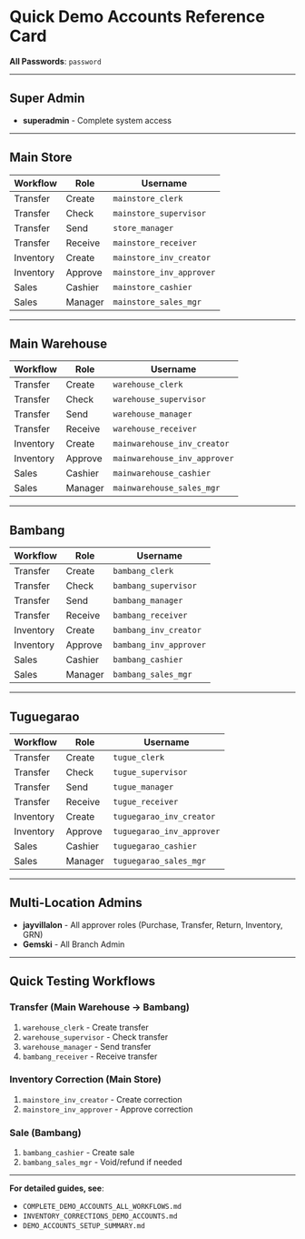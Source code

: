# Quick Demo Accounts Reference Card

**All Passwords**: `password`

---

## Super Admin
- **superadmin** - Complete system access

---

## Main Store

| Workflow | Role | Username |
|----------|------|----------|
| Transfer | Create | `mainstore_clerk` |
| Transfer | Check | `mainstore_supervisor` |
| Transfer | Send | `store_manager` |
| Transfer | Receive | `mainstore_receiver` |
| Inventory | Create | `mainstore_inv_creator` |
| Inventory | Approve | `mainstore_inv_approver` |
| Sales | Cashier | `mainstore_cashier` |
| Sales | Manager | `mainstore_sales_mgr` |

---

## Main Warehouse

| Workflow | Role | Username |
|----------|------|----------|
| Transfer | Create | `warehouse_clerk` |
| Transfer | Check | `warehouse_supervisor` |
| Transfer | Send | `warehouse_manager` |
| Transfer | Receive | `warehouse_receiver` |
| Inventory | Create | `mainwarehouse_inv_creator` |
| Inventory | Approve | `mainwarehouse_inv_approver` |
| Sales | Cashier | `mainwarehouse_cashier` |
| Sales | Manager | `mainwarehouse_sales_mgr` |

---

## Bambang

| Workflow | Role | Username |
|----------|------|----------|
| Transfer | Create | `bambang_clerk` |
| Transfer | Check | `bambang_supervisor` |
| Transfer | Send | `bambang_manager` |
| Transfer | Receive | `bambang_receiver` |
| Inventory | Create | `bambang_inv_creator` |
| Inventory | Approve | `bambang_inv_approver` |
| Sales | Cashier | `bambang_cashier` |
| Sales | Manager | `bambang_sales_mgr` |

---

## Tuguegarao

| Workflow | Role | Username |
|----------|------|----------|
| Transfer | Create | `tugue_clerk` |
| Transfer | Check | `tugue_supervisor` |
| Transfer | Send | `tugue_manager` |
| Transfer | Receive | `tugue_receiver` |
| Inventory | Create | `tuguegarao_inv_creator` |
| Inventory | Approve | `tuguegarao_inv_approver` |
| Sales | Cashier | `tuguegarao_cashier` |
| Sales | Manager | `tuguegarao_sales_mgr` |

---

## Multi-Location Admins

- **jayvillalon** - All approver roles (Purchase, Transfer, Return, Inventory, GRN)
- **Gemski** - All Branch Admin

---

## Quick Testing Workflows

### Transfer (Main Warehouse → Bambang)
1. `warehouse_clerk` - Create transfer
2. `warehouse_supervisor` - Check transfer
3. `warehouse_manager` - Send transfer
4. `bambang_receiver` - Receive transfer

### Inventory Correction (Main Store)
1. `mainstore_inv_creator` - Create correction
2. `mainstore_inv_approver` - Approve correction

### Sale (Bambang)
1. `bambang_cashier` - Create sale
2. `bambang_sales_mgr` - Void/refund if needed

---

**For detailed guides, see**:
- `COMPLETE_DEMO_ACCOUNTS_ALL_WORKFLOWS.md`
- `INVENTORY_CORRECTIONS_DEMO_ACCOUNTS.md`
- `DEMO_ACCOUNTS_SETUP_SUMMARY.md`
